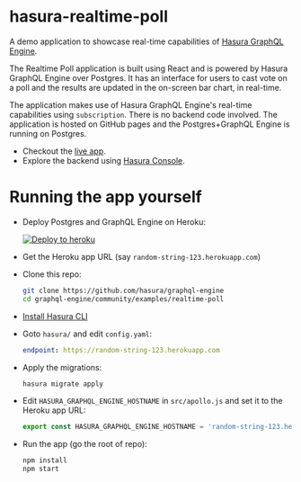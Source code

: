 # hasura-realtime-poll

A demo application to showcase real-time capabilities of [Hasura GraphQL
Engine](https://github.com/hasura/graphql-engine).

The Realtime Poll application is built using React and is powered by Hasura
GraphQL Engine over Postgres. It has an interface for users to cast vote on a
poll and the results are updated in the on-screen bar chart, in real-time.

The application makes use of Hasura GraphQL Engine's real-time capabilities
using `subscription`. There is no backend code involved. The application is
hosted on GitHub pages and the Postgres+GraphQL Engine is running on Postgres.

- Checkout the [live app](https://realtime-poll.demo.hasura.app/).
- Explore the backend using [Hasura
  Console](https://realtime-poll.demo.hasura.app/console).
  
# Running the app yourself

- Deploy Postgres and GraphQL Engine on Heroku:
  
  [![Deploy to
  heroku](https://www.herokucdn.com/deploy/button.svg)](https://heroku.com/deploy?template=https://github.com/hasura/graphql-engine-heroku)
- Get the Heroku app URL (say `random-string-123.herokuapp.com`)
- Clone this repo:
  ```bash
  git clone https://github.com/hasura/graphql-engine
  cd graphql-engine/community/examples/realtime-poll
  ```
- [Install Hasura CLI](https://docs.hasura.io/1.0/graphql/manual/hasura-cli/install-hasura-cli.html)
- Goto `hasura/` and edit `config.yaml`:
  ```yaml
  endpoint: https://random-string-123.herokuapp.com
  ```
- Apply the migrations:
  ```bash
  hasura migrate apply
  ```
- Edit `HASURA_GRAPHQL_ENGINE_HOSTNAME` in `src/apollo.js` and set it to the
  Heroku app URL:
  ```js
  export const HASURA_GRAPHQL_ENGINE_HOSTNAME = 'random-string-123.herokuapp.com';
  ```
- Run the app (go the root of repo):
  ```bash
  npm install
  npm start
  ```
